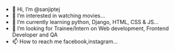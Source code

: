 - 👋 Hi, I’m @sanjiptej
- 👀 I’m interested in watching movies...
- 🌱 I’m currently learning python, Django, HTML, CSS & JS...
- 💞️ I’m looking for Trainee/Intern on Web development, Frontend Developer and QA
- 📫 How to reach me facebook,instagram...

<!---
sanjiptej/sanjiptej is a ✨ special ✨ repository because its `README.md` (this file) appears on your GitHub profile.
You can click the Preview link to take a look at your changes.
--->
